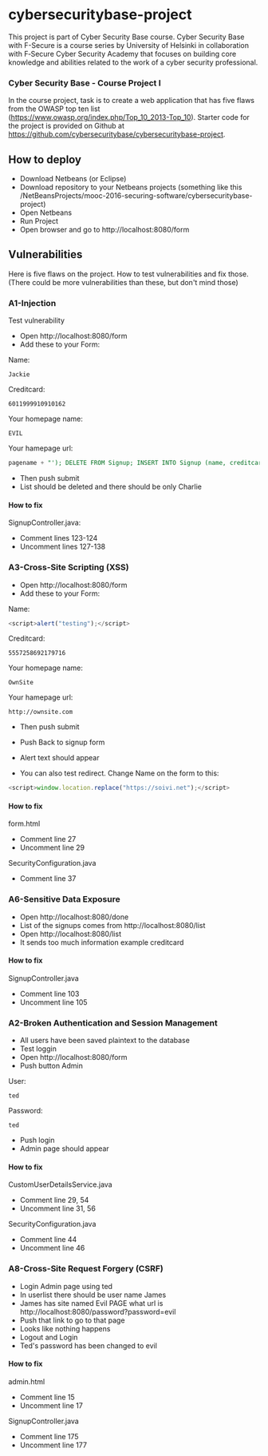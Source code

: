 # cybersecuritybase-project #

This project is part of Cyber Security Base course. Cyber Security Base with F-Secure is a course series by University of Helsinki in collaboration with F‑Secure Cyber Security Academy that focuses on building core knowledge and abilities related to the work of a cyber security professional. 

### Cyber Security Base - Course Project I ###

In the course project, task is to create a web application that has five flaws from the OWASP top ten list (https://www.owasp.org/index.php/Top_10_2013-Top_10). Starter code for the project is provided on Github at https://github.com/cybersecuritybase/cybersecuritybase-project.

## How to deploy ##

- Download Netbeans (or Eclipse)
- Download repository to your Netbeans projects (something like this /NetBeansProjects/mooc-2016-securing-software/cybersecuritybase-project)
- Open Netbeans
- Run Project
- Open browser and go to http://localhost:8080/form

## Vulnerabilities ##

Here is five flaws on the project. How to test vulnerabilities and fix those. (There could be more vulnerabilities than these, but don't mind those)

### A1-Injection ###

Test vulnerability

- Open http://localhost:8080/form
- Add these to your Form:

Name:
```
Jackie
```

Creditcard:
```
6011999910910162
```

Your homepage name:
```
EVIL
```

Your hamepage url:  
```sql
pagename + "'); DELETE FROM Signup; INSERT INTO Signup (name, creditcard, site, siteurl) VALUES ('Charlie', '377725598642897' , 'Evil PAGE', 'http://localhost:8080/password?password=evil
```

- Then push submit
- List should be deleted and there should be only Charlie

#### How to fix ####

SignupController.java:  
- Comment lines 123-124
- Uncomment lines 127-138



### A3-Cross-Site Scripting (XSS) ###
- Open http://localhost:8080/form
- Add these to your Form:

Name:  
```javascript
<script>alert("testing");</script>
```

Creditcard:
```
5557258692179716
```

Your homepage name:
```
OwnSite
```

Your hamepage url:
```
http://ownsite.com
```

- Then push submit
- Push Back to signup form
- Alert text should appear

- You can also test redirect. Change Name on the form to this:
```javascript
<script>window.location.replace("https://soivi.net");</script>
```

#### How to fix ####

form.html
- Comment line 27
- Uncomment line 29

SecurityConfiguration.java
- Comment line 37

### A6-Sensitive Data Exposure ###
- Open http://localhost:8080/done
- List of the signups comes from http://localhost:8080/list
- Open http://localhost:8080/list
- It sends too much information example creditcard

#### How to fix ####
SignupController.java
- Comment line 103
- Uncomment line 105

### A2-Broken Authentication and Session Management ###

- All users have been saved plaintext to the database
- Test loggin
- Open http://localhost:8080/form
- Push button Admin

User:
```
ted
```
Password:
```
ted
```
- Push login
- Admin page should appear

#### How to fix ####
CustomUserDetailsService.java
- Comment line 29, 54
- Uncomment line 31, 56

SecurityConfiguration.java
- Comment line 44
- Uncomment line 46


### A8-Cross-Site Request Forgery (CSRF) ###
- Login Admin page using ted
- In userlist there should be user name James
- James has site named Evil PAGE what url is http://localhost:8080/password?password=evil
- Push that link to go to that page
- Looks like nothing happens
- Logout and Login
- Ted's password has been changed to evil

#### How to fix ####
admin.html
- Comment line 15
- Uncomment line 17

SignupController.java
- Comment line 175
- Uncomment line 177
